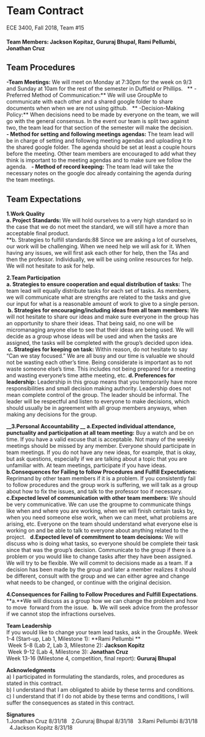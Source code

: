 

# Team Contract
ECE 3400, Fall 2018, Team #15 

#### Team Members: Jackson Kopitaz, Gururaj Bhupal, Rami Pellumbi, Jonathan Cruz  


## Team Procedures 
**-Team Meetings:** We will meet on Monday at 7:30pm for the week on 9/3 and Sunday at 10am for the rest of the semester in Duffield or Phillips.    
** -Preferred Method of Communication:** We will use GroupMe to communicate with each other and a shared google folder to share documents when when we are not using github.     
** -Decision-Making Policy:** When decisions need to be made by everyone on the team, we will go with the general consensus. In the event our team is split two against two, the team lead for that section of the semester will make the decision.    
**- Method for setting and following meetings agendas:** The team lead will be in charge of setting and following meeting agendas and uploading it to the shared google folder. The agenda should be set at least a couple hours before the meeting. Other team members are encouraged to add what they think is important to the meeting agendas and to make sure we follow the agenda.    
**- Method of record keeping:** The team lead will take the necessary notes on the google doc already containing the agenda during the team meetings.    

## Team Expectations 
**__1.Work Quality__**   
**a. Project Standards:** We will hold ourselves to a very high standard so in the case that we do not meet the standard, we will still have a more than acceptable final product.   
**b. Strategies to fulfill standards:88 Since we are asking a lot of ourselves, our work will be challenging. When we need help we will ask for it. When having any issues, we will first ask each other for help, then the TAs and then the professor. Individually, we will be using online resources for help. We will not hesitate to ask for help.    

**__2.Team Participation__**  
**a. Strategies to ensure cooperation and equal distribution of tasks:** The team lead will equally distribute tasks for each set of tasks. As members, we will communicate what are strengths are related to the tasks and give our input for what is a reasonable amount of work to give to a single person.   
 **b. Strategies for encouraging/including ideas from all team members:** We will not hesitate to share our ideas and make sure everyone in the group has an opportunity to share their ideas. That being said, no one will be micromanaging anyone else to see that their ideas are being used. We will decide as a group whose ideas will be used and when the tasks are assigned, the tasks will be completed with the group’s decided upon idea.   
 **c. Strategies for keeping on task:** Within reason, do not hesitate to say “Can we stay focused.” We are all busy and our time is valuable we should not be wasting each other’s time. Being considerate is important as to not waste someone else’s time. This includes not being prepared for a meeting and wasting everyone’s time atthe meeting, etc. 
**d. Preferences for leadership:** Leadership in this group means that you temporarily have more responsibilities and small decision making authority. Leadership does not mean complete control of the group. The leader should be informal. The leader will be respectful and listen to everyone to make decisions, which should usually be in agreement with all group members anyways, when making any decisions for the group.   

**__3.Personal Accountability __**
**a.Expected individual attendance, punctuality and participation at all team meeting:** Buy a watch and be on time. If you have a valid excuse that is acceptable. Not many of the weekly meetings should be missed by any member. Everyone should participate in team meetings. If you do not have any new ideas, for example, that is okay, but ask questions, especially if we are talking about a topic that you are unfamiliar with. At team meetings, participate if you have ideas.     
**b.Consequences for Failing to follow Procedures and Fulfill Expectations:** Reprimand by other team members if it is a problem. If you consistently fail to follow procedures and the group work is suffering, we will talk as a group about how to fix the issues, and talk to the professor too if necessary.     
**c.Expected level of communication with other team members:** We should be very communicative. We can use the groupme to communicate things like when and where you are working, when we will finish certain tasks by, when you need someone else work, when we can meet, what problems are arising, etc. Everyone on the team should understand what everyone else is working on and be able to talk to everyone about anything related to the project.     
**d.Expected level of commitment to team decisions:** We will discuss who is doing what tasks, so everyone should be complete their task since that was the group’s decision. Communicate to the group if there is a problem or you would like to change tasks after they have been assigned. We will try to be flexible. We will commit to decisions made as a team. If a decision has been made by the group and later a member realizes it should be different, consult with the group and we can either agree and change what needs to be changed, or continue with the original decision.     

**__4.Consequences for Failing to Follow Procedures and Fulfill Expectations__**. 
**a.**We will discuss as a group how we can change the problem and how to move  forward from the issue.     
**b.** We will seek advice from the professor if we cannot stop the infractions ourselves.    

**__Team Leadership__**  
If you would like to change your team lead tasks, ask in the GroupMe. 
Week 1-4 (Start-up, Lab 1, Milestone 1): **Rami Pellumbi **  
 Week 5-8 (Lab 2, Lab 3, Milestone 2): **Jackson Kopitz**  
 Week 9-12 (Lab 4, Milestone 3): **Jonathan Cruz**  
Week 13-16 (Milestone 4, competition, final report): **Gururaj Bhupal**  

**__Acknowledgments__**  
a)  I participated in formulating the standards, roles, and procedures as stated in this contract.  
b)  I understand that I am obligated to abide by these terms and conditions.  
c)  I understand that if I do not abide by these terms and conditions, I will suffer the consequences as stated in this contract.    

**__Signatures__**  
1.Jonathan Cruz 8/31/18     
2.Gururaj Bhupal 8/31/18     
3.Rami Pellumbi 8/31/18    
4.Jackson Kopitz 8/31/18   